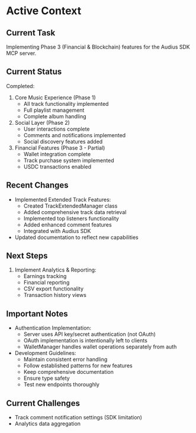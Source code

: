 # Active Context

## Current Task
Implementing Phase 3 (Financial & Blockchain) features for the Audius SDK MCP server.

## Current Status
Completed:
1. Core Music Experience (Phase 1)
   - All track functionality implemented
   - Full playlist management
   - Complete album handling
2. Social Layer (Phase 2)
   - User interactions complete
   - Comments and notifications implemented
   - Social discovery features added
3. Financial Features (Phase 3 - Partial)
   - Wallet integration complete
   - Track purchase system implemented
   - USDC transactions enabled

## Recent Changes
- Implemented Extended Track Features:
  - Created TrackExtendedManager class
  - Added comprehensive track data retrieval
  - Implemented top listeners functionality
  - Added enhanced comment features
  - Integrated with Audius SDK
- Updated documentation to reflect new capabilities

## Next Steps
1. Implement Analytics & Reporting:
   - Earnings tracking
   - Financial reporting
   - CSV export functionality
   - Transaction history views

## Important Notes
- Authentication Implementation:
  - Server uses API key/secret authentication (not OAuth)
  - OAuth implementation is intentionally left to clients
  - WalletManager handles wallet operations separately from auth
- Development Guidelines:
  - Maintain consistent error handling
  - Follow established patterns for new features
  - Keep comprehensive documentation
  - Ensure type safety
  - Test new endpoints thoroughly

## Current Challenges
- Track comment notification settings (SDK limitation)
- Analytics data aggregation
